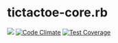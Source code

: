 # tictactoe-core.rb
![](https://travis-ci.org/demonh3x/tictactoe.rb.svg?branch=master) [![Code Climate](https://codeclimate.com/github/demonh3x/tictactoe.rb/badges/gpa.svg)](https://codeclimate.com/github/demonh3x/tictactoe.rb) [![Test Coverage](https://codeclimate.com/github/demonh3x/tictactoe.rb/badges/coverage.svg)](https://codeclimate.com/github/demonh3x/tictactoe.rb)
